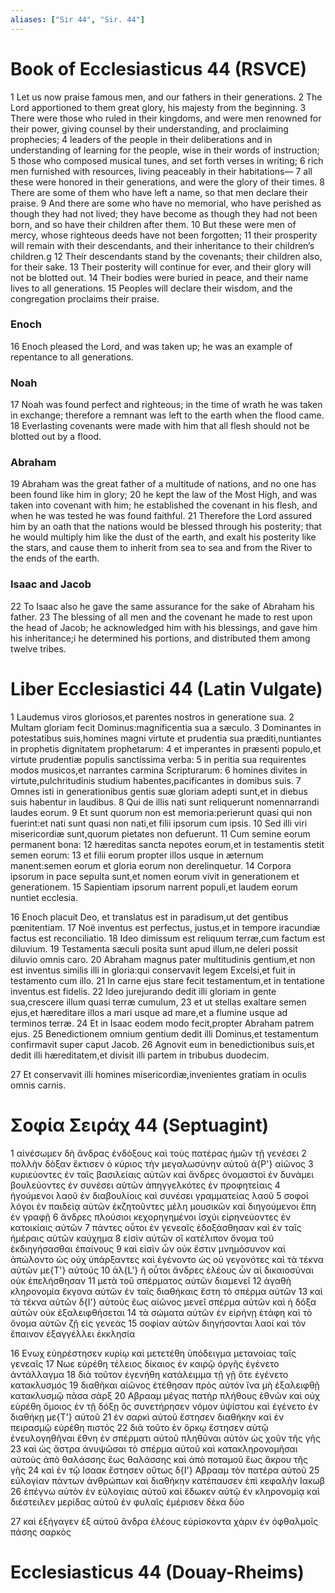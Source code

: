 ```yaml
---
aliases: ["Sir 44", "Sir. 44"]
---
```



# Book of Ecclesiasticus 44 (RSVCE)

1 Let us now praise famous men, and our fathers in their generations.
2 The Lord apportioned to them great glory, his majesty from the beginning.
3 There were those who ruled in their kingdoms, and were men renowned for their power, giving counsel by their understanding, and proclaiming prophecies;
4 leaders of the people in their deliberations and in understanding of learning for the people, wise in their words of instruction;
5 those who composed musical tunes, and set forth verses in writing;
6 rich men furnished with resources, living peaceably in their habitations—
7 all these were honored in their generations, and were the glory of their times.
8 There are some of them who have left a name, so that men declare their praise.
9 And there are some who have no memorial, who have perished as though they had not lived; they have become as though they had not been born, and so have their children after them.
10 But these were men of mercy, whose righteous deeds have not been forgotten;
11 their prosperity will remain with their descendants, and their inheritance to their children’s children.g
12 Their descendants stand by the covenants; their children also, for their sake.
13 Their posterity will continue for ever, and their glory will not be blotted out.
14 Their bodies were buried in peace, and their name lives to all generations.
15 Peoples will declare their wisdom, and the congregation proclaims their praise.
### Enoch
16 Enoch pleased the Lord, and was taken up; he was an example of repentance to all generations.
### Noah
17 Noah was found perfect and righteous; in the time of wrath he was taken in exchange; therefore a remnant was left to the earth when the flood came.
18 Everlasting covenants were made with him that all flesh should not be blotted out by a flood.
### Abraham
19 Abraham was the great father of a multitude of nations, and no one has been found like him in glory;
20 he kept the law of the Most High, and was taken into covenant with him; he established the covenant in his flesh, and when he was tested he was found faithful.
21 Therefore the Lord assured him by an oath that the nations would be blessed through his posterity; that he would multiply him like the dust of the earth, and exalt his posterity like the stars, and cause them to inherit from sea to sea and from the River to the ends of the earth.
### Isaac and Jacob
22 To Isaac also he gave the same assurance for the sake of Abraham his father.
23 The blessing of all men and the covenant he made to rest upon the head of Jacob; he acknowledged him with his blessings, and gave him his inheritance;i he determined his portions, and distributed them among twelve tribes.


# Liber Ecclesiastici 44 (Latin Vulgate)

1 Laudemus viros gloriosos,et parentes nostros in generatione sua.
2 Multam gloriam fecit Dominus:magnificentia sua a sæculo.
3 Dominantes in potestatibus suis,homines magni virtute et prudentia sua præditi,nuntiantes in prophetis dignitatem prophetarum:
4 et imperantes in præsenti populo,et virtute prudentiæ populis sanctissima verba:
5 in peritia sua requirentes modos musicos,et narrantes carmina Scripturarum:
6 homines divites in virtute,pulchritudinis studium habentes,pacificantes in domibus suis.
7 Omnes isti in generationibus gentis suæ gloriam adepti sunt,et in diebus suis habentur in laudibus.
8 Qui de illis nati sunt reliquerunt nomennarrandi laudes eorum.
9 Et sunt quorum non est memoria:perierunt quasi qui non fuerint:et nati sunt quasi non nati,et filii ipsorum cum ipsis.
10 Sed illi viri misericordiæ sunt,quorum pietates non defuerunt.
11 Cum semine eorum permanent bona:
12 hæreditas sancta nepotes eorum,et in testamentis stetit semen eorum:
13 et filii eorum propter illos usque in æternum manent:semen eorum et gloria eorum non derelinquetur.
14 Corpora ipsorum in pace sepulta sunt,et nomen eorum vivit in generationem et generationem.
15 Sapientiam ipsorum narrent populi,et laudem eorum nuntiet ecclesia.

16 Enoch placuit Deo, et translatus est in paradisum,ut det gentibus pœnitentiam.
17 Noë inventus est perfectus, justus,et in tempore iracundiæ factus est reconciliatio.
18 Ideo dimissum est reliquum terræ,cum factum est diluvium.
19 Testamenta sæculi posita sunt apud illum,ne deleri possit diluvio omnis caro.
20 Abraham magnus pater multitudinis gentium,et non est inventus similis illi in gloria:qui conservavit legem Excelsi,et fuit in testamento cum illo.
21 In carne ejus stare fecit testamentum,et in tentatione inventus est fidelis.
22 Ideo jurejurando dedit illi gloriam in gente sua,crescere illum quasi terræ cumulum,
23 et ut stellas exaltare semen ejus,et hæreditare illos a mari usque ad mare,et a flumine usque ad terminos terræ.
24 Et in Isaac eodem modo fecit,propter Abraham patrem ejus.
25 Benedictionem omnium gentium dedit illi Dominus,et testamentum confirmavit super caput Jacob.
26 Agnovit eum in benedictionibus suis,et dedit illi hæreditatem,et divisit illi partem in tribubus duodecim.

27 Et conservavit illi homines misericordiæ,invenientes gratiam in oculis omnis carnis.


# Σοφία Σειράχ 44 (Septuagint)

1 αἰνέσωμεν δὴ ἄνδρας ἐνδόξους καὶ τοὺς πατέρας ἡμῶν τῇ γενέσει
2 πολλὴν δόξαν ἔκτισεν ὁ κύριος τὴν μεγαλωσύνην αὐτοῦ ἀ{P'} αἰῶνος
3 κυριεύοντες ἐν ταῖς βασιλείαις αὐτῶν καὶ ἄνδρες ὀνομαστοὶ ἐν δυνάμει βουλεύοντες ἐν συνέσει αὐτῶν ἀπηγγελκότες ἐν προφητείαις
4 ἡγούμενοι λαοῦ ἐν διαβουλίοις καὶ συνέσει γραμματείας λαοῦ
5 σοφοὶ λόγοι ἐν παιδείᾳ αὐτῶν ἐκζητοῦντες μέλη μουσικῶν καὶ διηγούμενοι ἔπη ἐν γραφῇ
6 ἄνδρες πλούσιοι κεχορηγημένοι ἰσχύι εἰρηνεύοντες ἐν κατοικίαις αὐτῶν
7 πάντες οὗτοι ἐν γενεαῖς ἐδοξάσθησαν καὶ ἐν ταῖς ἡμέραις αὐτῶν καύχημα
8 εἰσὶν αὐτῶν οἳ κατέλιπον ὄνομα τοῦ ἐκδιηγήσασθαι ἐπαίνους
9 καὶ εἰσὶν ὧν οὐκ ἔστιν μνημόσυνον καὶ ἀπώλοντο ὡς οὐχ ὑπάρξαντες καὶ ἐγένοντο ὡς οὐ γεγονότες καὶ τὰ τέκνα αὐτῶν με{T'} αὐτούς
10 ἀλ{L'} ἢ οὗτοι ἄνδρες ἐλέους ὧν αἱ δικαιοσύναι οὐκ ἐπελήσθησαν
11 μετὰ τοῦ σπέρματος αὐτῶν διαμενεῖ
12 ἀγαθὴ κληρονομία ἔκγονα αὐτῶν ἐν ταῖς διαθήκαις ἔστη τὸ σπέρμα αὐτῶν
13 καὶ τὰ τέκνα αὐτῶν δ{I'} αὐτούς ἕως αἰῶνος μενεῖ σπέρμα αὐτῶν καὶ ἡ δόξα αὐτῶν οὐκ ἐξαλειφθήσεται
14 τὰ σώματα αὐτῶν ἐν εἰρήνῃ ἐτάφη καὶ τὸ ὄνομα αὐτῶν ζῇ εἰς γενεάς
15 σοφίαν αὐτῶν διηγήσονται λαοί καὶ τὸν ἔπαινον ἐξαγγέλλει ἐκκλησία

16 Ενωχ εὐηρέστησεν κυρίῳ καὶ μετετέθη ὑπόδειγμα μετανοίας ταῖς γενεαῖς
17 Νωε εὑρέθη τέλειος δίκαιος ἐν καιρῷ ὀργῆς ἐγένετο ἀντάλλαγμα
18 διὰ τοῦτον ἐγενήθη κατάλειμμα τῇ γῇ ὅτε ἐγένετο κατακλυσμός
19 διαθῆκαι αἰῶνος ἐτέθησαν πρὸς αὐτόν ἵνα μὴ ἐξαλειφθῇ κατακλυσμῷ πᾶσα σάρξ
20 Αβρααμ μέγας πατὴρ πλήθους ἐθνῶν καὶ οὐχ εὑρέθη ὅμοιος ἐν τῇ δόξῃ ὃς συνετήρησεν νόμον ὑψίστου καὶ ἐγένετο ἐν διαθήκῃ με{T'} αὐτοῦ
21 ἐν σαρκὶ αὐτοῦ ἔστησεν διαθήκην καὶ ἐν πειρασμῷ εὑρέθη πιστός
22 διὰ τοῦτο ἐν ὅρκῳ ἔστησεν αὐτῷ ἐνευλογηθῆναι ἔθνη ἐν σπέρματι αὐτοῦ πληθῦναι αὐτὸν ὡς χοῦν τῆς γῆς
23 καὶ ὡς ἄστρα ἀνυψῶσαι τὸ σπέρμα αὐτοῦ καὶ κατακληρονομῆσαι αὐτοὺς ἀπὸ θαλάσσης ἕως θαλάσσης καὶ ἀπὸ ποταμοῦ ἕως ἄκρου τῆς γῆς
24 καὶ ἐν τῷ Ισαακ ἔστησεν οὕτως δ{I'} Αβρααμ τὸν πατέρα αὐτοῦ
25 εὐλογίαν πάντων ἀνθρώπων καὶ διαθήκην κατέπαυσεν ἐπὶ κεφαλὴν Ιακωβ
26 ἐπέγνω αὐτὸν ἐν εὐλογίαις αὐτοῦ καὶ ἔδωκεν αὐτῷ ἐν κληρονομίᾳ καὶ διέστειλεν μερίδας αὐτοῦ ἐν φυλαῖς ἐμέρισεν δέκα δύο

27 καὶ ἐξήγαγεν ἐξ αὐτοῦ ἄνδρα ἐλέους εὑρίσκοντα χάριν ἐν ὀφθαλμοῖς πάσης σαρκὸς


# Ecclesiasticus 44 (Douay-Rheims)


